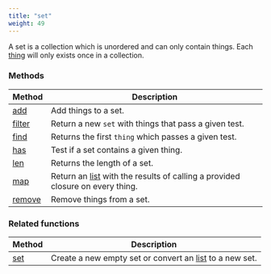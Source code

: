```yaml
---
title: "set"
weight: 49
---
```


A set is a collection which is unordered and can only contain things.
Each [thing](../thing) will only exists once in a collection.

### Methods

Method | Description
------ | -----------
[add](./add) | Add things to a set.
[filter](./filter) | Return a new `set` with things that pass a given test.
[find](./find) | Returns the first `thing` which passes a given test.
[has](./has) | Test if a set contains a given thing.
[len](./len) | Returns the length of a set.
[map](./map) | Return an [list](../list) with the results of calling a provided closure on every thing.
[remove](./remove) | Remove things from a set.

### Related functions

Method | Description
------ | -----------
[set](../../collection-api/set) | Create a new empty set or convert an [list](../list) to a new set.
